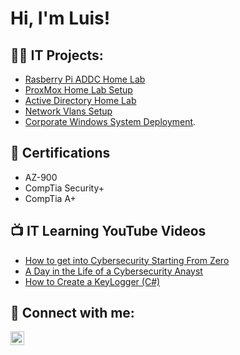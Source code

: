 <h1>Hi, I'm Luis! 

<h2>👨‍💻 IT Projects:</h2>

- [Rasberry Pi ADDC Home Lab](https://github.com/aguirluis/RaspberryADDC/tree/main)
- [ProxMox Home Lab Setup](https://github.com/aguirluis/ActiveDirectoryLab)
- [Active Directory Home Lab](https://github.com/aguirluis/ActiveDirectoryLab)
- [Network Vlans Setup](https://github.com/aguirluis/ActiveDirectoryLab)
- [Corporate Windows System Deployment](https://github.com/aguirluis/ActiveDirectoryLab).
  
<h2>📄 Certifications</h2>

- AZ-900
- CompTia Security+
- CompTia A+





<h2>📺 IT Learning YouTube Videos </h2>

- [How to get into Cybersecurity Starting From Zero](https://www.youtube.com/watch?v=a83ASGn_V_s)
- [A Day in the Life of a Cybersecurity Anayst](https://www.youtube.com/watch?v=uHy3oM7NnoU)
- [How to Create a KeyLogger (C#)](https://www.youtube.com/watch?v=N-L9hklSlNk)


<h2> 🤳 Connect with me:</h2>


[<img align="left" alt="aguirluis | LinkedIn" width="22px" src="https://img.icons8.com/?size=48&id=xuvGCOXi8Wyg&format=png" />][linkedin]


[linkedin]: https://www.linkedin.com/in/luis-aguirre01/

<!--
**joshmadakor1/joshmadakor1** is a ✨ _special_ ✨ repository because its `README.md` (this file) appears on your GitHub profile.

Here are some ideas to get you started:

- 🔭 I’m currently working on ...
- 🌱 I’m currently learning ...
- 👯 I’m looking to collaborate on ...
- 🤔 I’m looking for help with ...
- 💬 Ask me about ...
- 📫 How to reach me: ...
- 😄 Pronouns: ...
- ⚡ Fun fact: ...
-->
